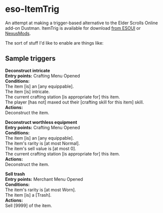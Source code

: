 # eso-ItemTrig
An attempt at making a trigger-based alternative to the Elder Scrolls Online add-on Dustman. ItemTrig is available for download [from ESOUI](https://www.esoui.com/downloads/info2312-ItemTrig.html) or [NexusMods](https://www.nexusmods.com/elderscrollsonline/mods/134).

The sort of stuff I'd like to enable are things like:

## Sample triggers

**Deconstruct intricate**  
**Entry points:** Crafting Menu Opened  
**Conditions:**  
The item [is] an [any equippable].  
The item [is] intricate.  
The current crafting station [is appropriate for] this item.  
The player [has not] maxed out their [crafting skill for this item] skill.  
**Actions:**  
Deconstruct the item.  

**Deconstruct worthless equipment**  
**Entry points:** Crafting Menu Opened  
**Conditions:**  
The item [is] an [any equippable].  
The item's rarity is [at most Normal].  
The item's sell value is [at most 0].  
The current crafting station [is appropriate for] this item.  
**Actions:**  
Deconstruct the item.  

**Sell trash**  
**Entry points:** Merchant Menu Opened  
**Conditions:**  
The item's rarity is [at most Worn].  
The item [is] a [Trash].  
**Actions:**  
Sell [9999] of the item.  
